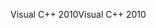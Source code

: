 <span data-ttu-id="524ae-101">Visual C++ 2010</span><span class="sxs-lookup"><span data-stu-id="524ae-101">Visual C++ 2010</span></span>